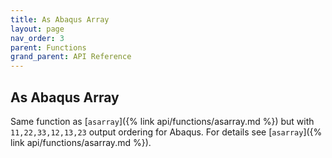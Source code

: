 ```yaml
---
title: As Abaqus Array
layout: page
nav_order: 3
parent: Functions
grand_parent: API Reference
---
```


## As Abaqus Array

Same function as [`asarray`]({% link api/functions/asarray.md %}) but with `11,22,33,12,13,23` output ordering for Abaqus. For details see [`asarray`]({% link api/functions/asarray.md %}).
